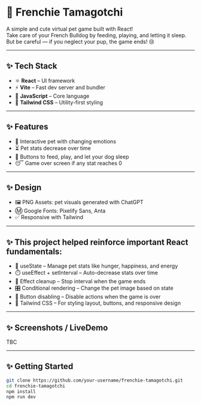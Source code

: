 # 🐶 Frenchie Tamagotchi

A simple and cute virtual pet game built with React!  
Take care of your French Bulldog by feeding, playing, and letting it sleep.  
But be careful — if you neglect your pup, the game ends! 😢

---

## ✨ Tech Stack

- ⚛️ **React** – UI framework
- ⚡ **Vite** – Fast dev server and bundler
- 🧠 **JavaScript** – Core language
- 🎨 **Tailwind CSS** – Utility-first styling

---

## ✨ Features

- 🐾 Interactive pet with changing emotions
- ⏳ Pet stats decrease over time
- 🍖 Buttons to feed, play, and let your dog sleep
- 😴 Game over screen if any stat reaches 0

---

## ✨ Design

- 🖼️ PNG Assets: pet visuals generated with ChatGPT
- Ⓜ Google Fonts: Pixelify Sans, Anta
- ✅ Responsive with Tailwind

---

## ✨ This project helped reinforce important React fundamentals:

- 🔄 useState – Manage pet stats like hunger, happiness, and energy
- ⏱️ useEffect + setInterval – Auto-decrease stats over time
- 🛑 Effect cleanup – Stop interval when the game ends
- 🎛️ Conditional rendering – Change the pet image based on state
- 🚫 Button disabling – Disable actions when the game is over
- 💅 Tailwind CSS – For styling layout, buttons, and responsive design

---

## ✨ Screenshots / LiveDemo

TBC

---

## ✨ Getting Started

```bash
git clone https://github.com/your-username/frenchie-tamagotchi.git
cd frenchie-tamagotchi
npm install
npm run dev
```
